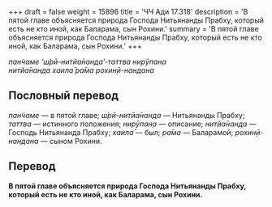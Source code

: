 +++
draft = false
weight = 15896
title = 'ЧЧ Ади 17.318'
description = 'В пятой главе объясняется природа Господа Нитьянанды Прабху, который есть не кто иной, как Баларама, сын Рохини.'
summary = 'В пятой главе объясняется природа Господа Нитьянанды Прабху, который есть не кто иной, как Баларама, сын Рохини.'
+++

_пан̃чаме ‘ш́рӣ-нитйа̄нанда’-таттва нирӯпан̣а  
нитйа̄нанда хаила̄ ра̄ма рохин̣ӣ-нандана_

## Пословный перевод

_пан̃чаме_ — в пятой главе; _ш́рӣ_\-_нитйа̄нанда_ — Нитьянанды Прабху; _таттва_ — истинного положения; _нирӯпан̣а_ — описание; _нитйа̄нанда_ — Господь Нитьянанда Прабху; _хаила̄_ — был; _ра̄ма_ — Баларамой; _рохин̣ӣ_\-_нандана_ — сыном Рохини.

## Перевод

**В пятой главе объясняется природа Господа Нитьянанды Прабху, который есть не кто иной, как Баларама, сын Рохини.**
